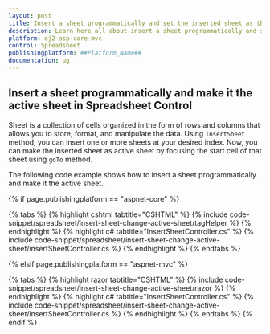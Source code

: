 ```yaml
---
layout: post
title: Insert a sheet programmatically and set the inserted sheet as the active sheet in ##Platform_Name## Spreadsheet Control | Syncfusion
description: Learn here all about insert a sheet programmatically and set the inserted sheet as active sheet in Syncfusion ##Platform_Name## Spreadsheet component of Syncfusion Essential JS 2 and more.
platform: ej2-asp-core-mvc
control: Spreadsheet
publishingplatform: ##Platform_Name##
documentation: ug
---
```


## Insert a sheet programmatically and make it the active sheet in Spreadsheet Control

Sheet is a collection of cells organized in the form of rows and columns that allows you to store, format, and manipulate the data. Using `insertSheet` method, you can insert one or more sheets at your desired index. Now, you can make the inserted sheet as active sheet by focusing the start cell of that sheet using `goTo` method.

The following code example shows how to insert a sheet programmatically and make it the active sheet.

{% if page.publishingplatform == "aspnet-core" %}

{% tabs %}
{% highlight cshtml tabtitle="CSHTML" %}
{% include code-snippet/spreadsheet/insert-sheet-change-active-sheet/tagHelper %}
{% endhighlight %}
{% highlight c# tabtitle="InsertSheetController.cs" %}
{% include code-snippet/spreadsheet/insert-sheet-change-active-sheet/insertSheetController.cs %}
{% endhighlight %}
{% endtabs %}

{% elsif page.publishingplatform == "aspnet-mvc" %}

{% tabs %}
{% highlight razor tabtitle="CSHTML" %}
{% include code-snippet/spreadsheet/insert-sheet-change-active-sheet/razor %}
{% endhighlight %}
{% highlight c# tabtitle="InsertSheetController.cs" %}
{% include code-snippet/spreadsheet/insert-sheet-change-active-sheet/insertSheetController.cs %}
{% endhighlight %}
{% endtabs %}
{% endif %}
